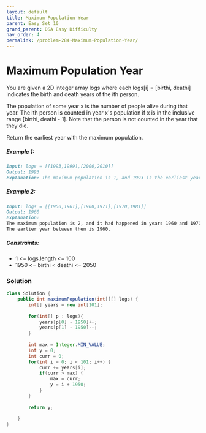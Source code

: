 ```yaml
---
layout: default
title: Maximum-Population-Year
parent: Easy Set 10
grand_parent: DSA Easy Difficulty
nav_order: 4
permalink: /problem-284-Maximum-Population-Year/
---
```

# Maximum Population Year
You are given a 2D integer array logs where each logs[i] = [birthi, deathi] indicates the birth and death years of the ith person.

The population of some year x is the number of people alive during that year. The ith person is counted in year x's population if x is in the inclusive range [birthi, deathi - 1]. Note that the person is not counted in the year that they die.

Return the earliest year with the maximum population.

##### Example 1:
```markdown
Input: logs = [[1993,1999],[2000,2010]]
Output: 1993
Explanation: The maximum population is 1, and 1993 is the earliest year with this population.
```
##### Example 2:
```markdown
Input: logs = [[1950,1961],[1960,1971],[1970,1981]]
Output: 1960
Explanation:
The maximum population is 2, and it had happened in years 1960 and 1970.
The earlier year between them is 1960.
```
##### Constraints:
* 1 <= logs.length <= 100
* 1950 <= birthi < deathi <= 2050

### Solution
```java
class Solution {
    public int maximumPopulation(int[][] logs) {
        int[] years = new int[101];
        
        for(int[] p : logs){
            years[p[0] - 1950]++;
            years[p[1] - 1950]--;
        }
        
        int max = Integer.MIN_VALUE;
        int y = 0;
        int curr = 0;
        for(int i = 0; i < 101; i++) {
            curr += years[i];
            if(curr > max) {
                max = curr;
                y = i + 1950;
            }
        }
        
        return y;
        
    }
}
```